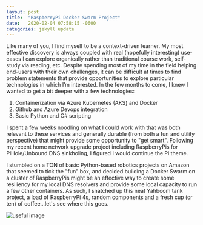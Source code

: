```yaml
---
layout: post
title:  "RaspberryPi Docker Swarm Project"
date:   2020-02-04 07:58:15 -0600
categories: jekyll update
---
```


Like many of you, I find myself to be a context-driven learner.  My most effective discovery is always coupled with real (hopefully interesting) use-cases I can explore organically rather than traditional course work, self-study via reading, etc.  Despite spending most of my time in the field helping end-users with their own challenges, it can be difficult at times to find problem statements that provide opportunities to explore particular technologies in which I’m interested.  In the few months to come, I knew I wanted to get a bit deeper with a few technologies: 

1) Containerization via Azure Kubernetes (AKS) and Docker  
2) Github and Azure Devops integration  
3) Basic Python and C# scripting   

I spent a few weeks noodling on what I could work with that was both relevant to these services and generally durable (from both a fun and utility perspective) that might provide some opportunity to "get smart".  Following my recent home network upgrade project including RaspberryPis for PiHole/Unbound DNS sinkholing, I figured I would continue the Pi theme.  

I stumbled on a TON of basic Python-based robotics projects on Amazon that seemed to tick the "fun" box, and decided building a Docker Swarm on a cluster of RaspberryPis might be an effective way to create some resiliency for my local DNS resolvers and provide some local capacity to run a few other containers.  As such, I snatched up this neat Yahboom tank project, a load of RaspberryPi 4s, random components and a fresh cup (or ten) of coffee...let's see where this goes.  

![useful image](https://github.com/iamrogerklotz/iamrogerklotz.github.io/blob/master/img/pi_swarm.png)